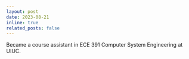 ```yaml
---
layout: post
date: 2023-08-21
inline: true
related_posts: false
---
```


Became a course assistant in ECE 391 Computer System Engineering at UIUC.

